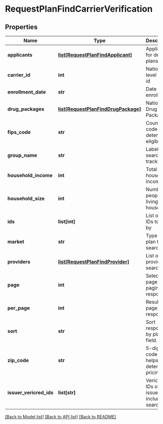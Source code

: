 # RequestPlanFindCarrierVerification

## Properties
Name | Type | Description | Notes
------------ | ------------- | ------------- | -------------
**applicants** | [**list[RequestPlanFindApplicant]**](RequestPlanFindApplicant.md) | Applicants for desired plans. | [optional] 
**carrier_id** | **int** | National-level carrier id | [optional] 
**enrollment_date** | **str** | Date of enrollment | [optional] 
**drug_packages** | [**list[RequestPlanFindDrugPackage]**](RequestPlanFindDrugPackage.md) | National Drug Code Package Id | [optional] 
**fips_code** | **str** | County code to determine eligibility | [optional] 
**group_name** | **str** | Label for search tracking | [optional] 
**household_income** | **int** | Total household income. | [optional] 
**household_size** | **int** | Number of people living in household. | [optional] 
**ids** | **list[int]** | List of plan IDs to filter by | [optional] 
**market** | **str** | Type of plan to search for. | [optional] 
**providers** | [**list[RequestPlanFindProvider]**](RequestPlanFindProvider.md) | List of providers to search for. | [optional] 
**page** | **int** | Selected page of paginated response. | [optional] 
**per_page** | **int** | Results per page of response. | [optional] 
**sort** | **str** | Sort responses by plan field. | [optional] 
**zip_code** | **str** | 5-digit zip code - this helps determine pricing. | [optional] 
**issuer_vericred_ids** | **list[str]** | Vericred IDs of the issuers to include in search | [optional] 

[[Back to Model list]](../README.md#documentation-for-models) [[Back to API list]](../README.md#documentation-for-api-endpoints) [[Back to README]](../README.md)


